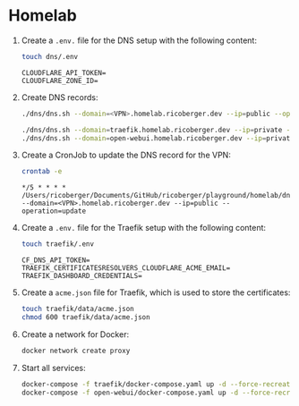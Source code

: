 # Homelab

1. Create a `.env.` file for the DNS setup with the following content:

    ```sh
    touch dns/.env
    ```

    ```plaintext
    CLOUDFLARE_API_TOKEN=
    CLOUDFLARE_ZONE_ID=
    ```

2. Create DNS records:

    ```sh
    ./dns/dns.sh --domain=<VPN>.homelab.ricoberger.dev --ip=public --operation=create

    ./dns/dns.sh --domain=traefik.homelab.ricoberger.dev --ip=private --operation=create
    ./dns/dns.sh --domain=open-webui.homelab.ricoberger.dev --ip=private --operation=create
    ```

3. Create a CronJob to update the DNS record for the VPN:

    ```sh
    crontab -e
    ```

    ```plaintext
    */5 * * * * /Users/ricoberger/Documents/GitHub/ricoberger/playground/homelab/dns/dns.sh --domain=<VPN>.homelab.ricoberger.dev --ip=public --operation=update
    ```

4. Create a `.env.` file for the Traefik setup with the following content:

    ```sh
    touch traefik/.env
    ```

    ```plaintext
    CF_DNS_API_TOKEN=
    TRAEFIK_CERTIFICATESRESOLVERS_CLOUDFLARE_ACME_EMAIL=
    TRAEFIK_DASHBOARD_CREDENTIALS=
    ```

5. Create a `acme.json` file for Traefik, which is used to store the certificates:

    ```sh
    touch traefik/data/acme.json
    chmod 600 traefik/data/acme.json
    ```

6. Create a network for Docker:

    ```sh
    docker network create proxy
    ```

7. Start all services:

    ```sh
    docker-compose -f traefik/docker-compose.yaml up -d --force-recreate
    docker-compose -f open-webui/docker-compose.yaml up -d --force-recreate
    ```
